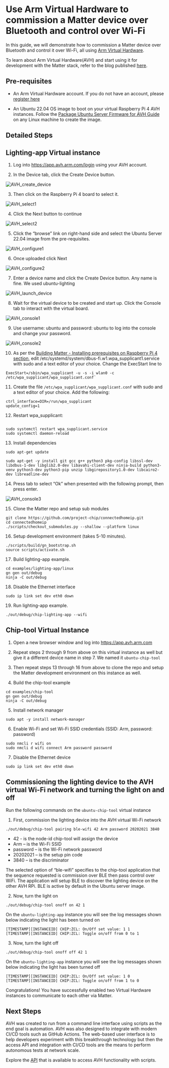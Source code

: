 # Use Arm Virtual Hardware to commission a Matter device over Bluetooth and control over Wi-Fi

In this guide, we will demonstrate how to commission a Matter device over Bluetooth and control it over Wi-Fi, all using [Arm Virtual Hardware](https://www.arm.com/products/development-tools/simulation/virtual-hardware).

To learn about Arm Virtual Hardware(AVH) and start using it for development with the Matter stack, refer to the blog published [here](https://community.arm.com/arm-community-blogs/b/internet-of-things-blog/posts/getting-started-with-matter-using-arm-virtual-hardware).


## Pre-requisites

* An Arm Virtual Hardware account. If you do not have an account, please [register here](https://www.arm.com/resources/contact-us/virtual-hardware-boards)

* An Ubuntu 22.04 OS image to boot on your virtual Raspberry Pi 4 AVH instances. Follow the [Package Ubuntu Server Firmware for AVH Guide](https://intercom.help/arm-avh/en/articles/6561138-package-ubuntu-server-firmware-for-avh) on any Linux machine to create the image. 

## Detailed Steps

## Lighting-app Virtual instance

1. Log into https://app.avh.arm.com/login using your AVH account.

2. In the Device tab, click the Create Device button.

![AVH_create_device](images/AVH_create_device.png)

3. Then click on the Raspberry Pi 4 board to select it.

![AVH_select1](images/AVH_select1.png)

4. Click the Next button to continue

![AVH_select2](images/AVH_select2.png)

5. Click the “browse” link on right-hand side and select the Ubuntu Server 22.04 image from the pre-requisites. 

![AVH_configure1](images/AVH_configure1.png)

6. Once uploaded click Next

![AVH_configure2](images/AVH_configure2.png)

7. Enter a device name and click the Create Device button. Any name is fine. We used ubuntu-lighting

![AVH_launch_device](images/AVH_launch_device.png)

8. Wait for the virtual device to be created and start up. Click the Console tab to interact with the virtual board.

![AVH_console1](images/AVH_console1.png)

9. Use username: ubuntu and password: ubuntu to log into the console and change your password.

![AVH_console2](images/AVH_console2.png)

10. As per the [Building Matter - Installing prerequisites on Raspberry Pi 4 section](https://github.com/project-chip/connectedhomeip/blob/master/docs/guides/BUILDING.md#installing-prerequisites-on-raspberry-pi-4), edit /etc/systemd/system/dbus-fi.w1.wpa_supplicant1.service with sudo and a text editor of your choice. Change the ExecStart line to  

```console
ExecStart=/sbin/wpa_supplicant -u -s -i wlan0 -c /etc/wpa_supplicant/wpa_supplicant.conf`
```

11. Create the file `/etc/wpa_supplicant/wpa_supplicant.conf` with sudo and a text editor of your choice. Add the following:

```console
ctrl_interface=DIR=/run/wpa_supplicant
update_config=1
```

12. Restart wpa_supplicant:

```console

sudo systemctl restart wpa_supplicant.service
sudo systemctl daemon-reload
```
13. Install dependencies

```console
sudo apt-get update

sudo apt-get -y install git gcc g++ python3 pkg-config libssl-dev libdbus-1-dev libglib2.0-dev libavahi-client-dev ninja-build python3-venv python3-dev python3-pip unzip libgirepository1.0-dev libcairo2-dev libreadline-dev 
```

14. Press tab to select “Ok” when presented with the following prompt, then press enter.

![AVH_console3](images/AVH_console3.png)

15. Clone the Matter repo and setup sub modules

```console
git clone https://github.com/project-chip/connectedhomeip.git 
cd connectedhomeip
./scripts/checkout_submodules.py --shallow --platform linux
```

16. Setup development environment (takes 5-10 minutes).

```console
./scripts/build/gn_bootstrap.sh
source scripts/activate.sh
```

17.	Build lighting-app example.

```console
cd examples/lighting-app/linux
gn gen out/debug
ninja -C out/debug
```

18. Disable the Ethernet interface

```console
sudo ip link set dev eth0 down
```

19. Run lighting-app example.

```console
./out/debug/chip-lighting-app --wifi
```

## Chip-tool Virtual Instance

1. Open a new browser window and log into https://app.avh.arm.com

2. Repeat steps 2 through 9 from above on this virtual instance as well but give it a different device name in step 7. We named it `ubuntu-chip-tool`

3. Then repeat steps 13 through 16 from above to clone the repo and setup the Matter development environment on this instance as well.

4. Build the chip-tool example

```console
cd examples/chip-tool
gn gen out/debug
ninja -C out/debug
```

5. Install network manager

```console
sudo apt -y install network-manager
```

6. Enable Wi-Fi and set Wi-Fi SSID credentials (SSID: Arm, password: password)

```console
sudo nmcli r wifi on
sudo nmcli d wifi connect Arm password password
```

7. Disable the Ethernet device

```console
sudo ip link set dev eth0 down
```

## Commissioning the lighting device to the AVH virtual Wi-Fi network and turning the light on and off

Run the following commands on the `ubuntu-chip-tool` virtual instance

1. First, commission the lighting device into the AVH virtual Wi-Fi network

```console
./out/debug/chip-tool pairing ble-wifi 42 Arm password 20202021 3840
```
* 42 - is the node-id chip-tool will assign the device
* Arm – is the Wi-Fi SSID
* password – is the Wi-Fi network password
* 20202021 – is the setup pin code
* 3840 – is the discriminator

The selected option of “ble-wifi” specifies to the chip-tool application that the sequence requested is commission over BLE then pass control over WiFi. The application will setup BLE to discover the lighting device on the other AVH RPi. BLE is active by default in the Ubuntu server image.


2. Now, turn the light on

```console
./out/debug/chip-tool onoff on 42 1
```

On the `ubuntu-lighting-app` instance you will see the log messages shown below indicating the light has been turned on

```console
[TIMESTAMP][INSTANCEID] CHIP:ZCL: On/Off set value: 1 1
[TIMESTAMP][INSTANCEID] CHIP:ZCL: Toggle on/off from 0 to 1
```

3. Now, turn the light off

```console
./out/debug/chip-tool onoff off 42 1
```

On the `ubuntu-lighting-app` instance you will see the log messages shown below indicating the light has been turned off

```console
[TIMESTAMP][INSTANCEID] CHIP:ZCL: On/Off set value: 1 0
[TIMESTAMP][INSTANCEID] CHIP:ZCL: Toggle on/off from 1 to 0
```

Congratulations! You have successfully enabled two Virtual Hardware instances to communicate to each other via Matter.

## Next Steps

AVH was created to run from a command line interface using scripts as the end goal is automation. AVH was also designed to integrate with modern CI/CD tools such as GitHub Actions.  The web-based user interface is to help developers experiment with this breakthrough technology but then the access API and integration with CI/CD tools are the means to perform autonomous tests at network scale.

Explore the [API](https://app.avh.arm.com/api/docs#overview) that is available to access AVH functionality with scripts.










 


